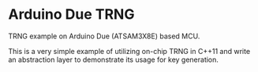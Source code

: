 # Arduino Due TRNG

TRNG example on Arduino Due (ATSAM3X8E) based MCU.

This is a very simple example of utilizing on-chip TRNG in C++11 and write an abstraction layer to demonstrate its usage for key generation.
